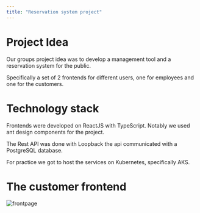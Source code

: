 ```yaml
---
title: "Reservation system project"
---
```

# Project Idea

Our groups project idea was to develop a management tool and a reservation system for the public.

Specifically a set of 2 frontends for different users, one for employees and one for the customers.

# Technology stack

Frontends were developed on ReactJS with TypeScript.
Notably we used ant design components for the project.

The Rest API was done with Loopback the api communicated with a PostgreSQL database.

For practice we got to host the services on Kubernetes, specifically AKS.

# The customer frontend
![frontpage](../images/frontpage.png)